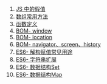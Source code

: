 1. [JS 中的假值][js01]
1. [数组常用方法][js02]
1. [函数定义][js03]
1. [BOM- window][bom01]
1. [BOM- location][bom02]
1. [BOM- navigator、screen、history][bom03]
1. [ES6- 解构赋值常见用途][es01]
1. [ES6- 字符串扩展][es02]
1. [ES6- 数据结构Set][es03]
1. [ES6- 数据结构Map][es04]


[js03]: https://fgq233.github.io/md/js/js03
[js02]: https://fgq233.github.io/md/js/js02
[js01]: https://fgq233.github.io/md/js/js01
[es04]: https://fgq233.github.io/md/js/es04
[es03]: https://fgq233.github.io/md/js/es03
[es02]: https://fgq233.github.io/md/js/es02
[es01]: https://fgq233.github.io/md/js/es01
[bom01]: https://fgq233.github.io/md/js/bom01
[bom02]: https://fgq233.github.io/md/js/bom02
[bom03]: https://fgq233.github.io/md/js/bom03
 
